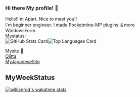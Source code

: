 ### Hi there My profile! 👋

Hello!I'm Apart.
Nice to meet you!!  
I'm beginner engineer. I made Pocketmine-MP plugins ＆more WindowsForm.  
Mystatus:  
![GitHub Stats Card](https://github-readme-stats.vercel.app/api?username=Apartkktrain&count_private=true&theme=dracula&count_private=true)![Top Languages Card](https://github-readme-stats.vercel.app/api/top-langs/?username=Apartkktrain)

Mysite 📰  
[Qiitta](https://qiita.com/odakiyutrain)  
[MyJapaneseSite](https://apartkktrain.github.io/)  

## MyWeekStatus
[![willianrod's wakatime stats](https://github-readme-stats.vercel.app/api/wakatime?username=willianrod)](https://github.com/anuraghazra/github-readme-stats)

